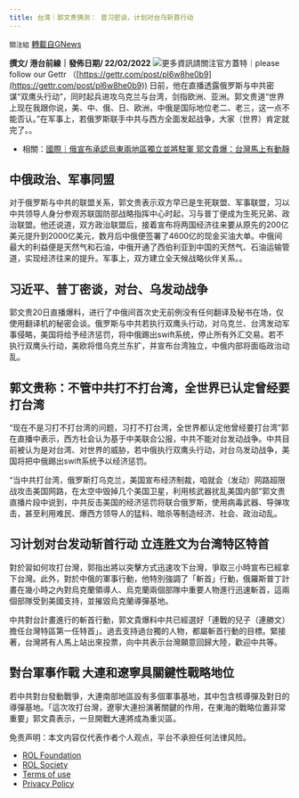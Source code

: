 ```yaml
---
title: 台湾｜郭文贵猜测： 普习密谈，计划对台乌斩首行动
---
```

`關注組` [轉載自GNews](https://gnews.org/zh-hans/2047158/)

**撰文/ 港台前線｜發佈日期/ 22/02/2022**
![](https://assets.gnews.org/wp-content/uploads/2022/02/Music-Clip-2.png)更多資訊請關注官方蓋特｜please follow our Gettr （[https://gettr.com/post/pl6w8he0b9](https://gettr.com/post/pl6w8he0b9))
日前，他在直播透露俄罗斯与中共密谋“双鹰头行动”，同时起兵进攻乌克兰与台湾，剑指欧洲、亚洲。郭文贵道“世界上现在我跟你说，美、中、俄、日、欧洲，中俄是国际地位老二、老三，这一点不能否认。”在军事上，若俄罗斯联手中共与西方全面发起战争，大家（世界）肯定就完了。。

- 相關：[國際｜俄宣布承認烏東兩地區獨立並將駐軍 郭文貴爆：台灣馬上有動靜](https://gnews.org/zh-hant/2046185/)


## 中俄政治、军事同盟

对于俄罗斯与中共的联盟关系，郭文贵表示双方早已是生死联盟、军事联盟，习以中共领导人身分参观苏联国防部战略指挥中心时起，习与普丁便成为生死兄弟、政治联盟。他还说道，双方政治联盟后，接着宣布将两国经济往来要从原先的200亿美元提升到2000亿美元，数月后中俄便签署了4600亿的现金买油大单。中俄间最大的利益便是天然气和石油，中俄开通了西伯利亚到中国的天然气、石油运输管道，实现经济往来的提升。军事上，双方建立全天候战略伙伴关系。。

## 习近平、普丁密谈，对台、乌发动战争

郭文贵20日直播爆料，进行了中俄间首次史无前例没有任何翻译及秘书在场，仅使用翻译机的秘密会谈。俄罗斯与中共若执行双鹰头行动，对乌克兰、台湾发动军事侵略，美国将给予经济惩罚，将中俄踢出swift系统，停止所有外汇交易。若不执行双鹰头行动，美欧将借乌克兰东扩，并宣布台湾独立，中俄内部将面临政治动乱。

## 郭文贵称：不管中共打不打台湾，全世界已认定曾经要打台湾

“现在不是习打不打台湾的问题，习打不打台湾，全世界都认定他曾经要打台湾”郭在直播中表示，西方社会认为基于中美联合公报，中共不能对台发动战争。中共目前被认为是对台湾、对世界的威胁，若中俄执行双鹰头行动，对台乌发动战争，美国将把中俄踢出swift系统予以经济惩罚。

“当中共打台湾，俄罗斯打乌克兰，美国宣布经济制裁，咱就会（发动）网路超限战攻击美国网路，在太空中毁掉几个美国卫星，利用核武器扰乱美国内部”郭文贵直播片段中说到，中共反击美国的经济惩罚将联合俄罗斯，使用病毒武器、导弹攻击，甚至利用难民、爆西方领导人的猛料、暗杀等制造经济、社会、政治动乱。

## 习计划对台发动斩首行动 立连胜文为台湾特区特首

對於習如何攻打台灣，郭指出將以突擊方式迅速攻下台灣，爭取三小時宣布已經拿下台灣。此外，對於中俄的軍事行動，他特別強調了「斬首」行動，俄羅斯普丁計畫在幾小時之內對烏克蘭領導人、烏克蘭兩個部隊中重要人物進行迅速斬首，這兩個部隊受到美國支持，並摧毀烏克蘭導彈基地。

中共對台計畫進行的斬首行動，郭文貴爆料中共已經選好「連戰的兒子（連勝文）擔任台灣特區第一任特首」。過去支持過台獨的人物，都屬斬首行動的目標。緊接著，台灣將有人馬上站出來投票，向中共表示台灣願意回歸大陸，歡迎中共等。



##  對台軍事作戰 大連和遼寧具關鍵性戰略地位

若中共對台發動戰爭，大連南部地區設有多個軍事基地，其中包含核導彈及對日的導彈基地。「這次攻打台灣，遼寧大連扮演著關鍵的作用，在東海的戰略位置非常重要」郭文貴表示，一旦開戰大連將成為重災區。

 

免责声明：本文内容仅代表作者个人观点，平台不承担任何法律风险。

- [ROL Foundation](https://rolfoundation.org/)
- [ROL Society](https://rolsociety.org/)
- [Terms of use](https://gnews.org/terms-of-use-3/)
- [Privacy Policy](https://gnews.org/privacy-policy/)
